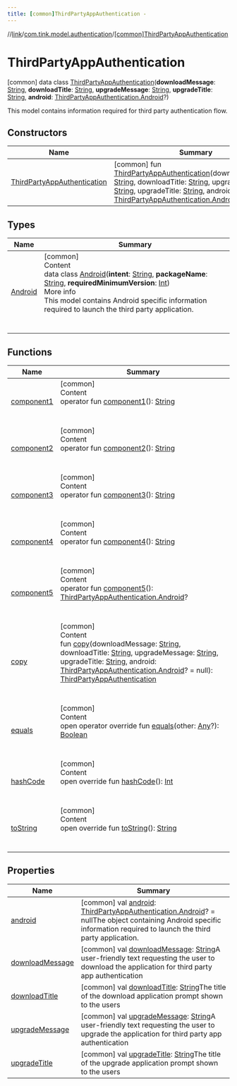 ```yaml
---
title: [common]ThirdPartyAppAuthentication -
---
```

//[link](../../index.md)/[com.tink.model.authentication](../index.md)/[[common]ThirdPartyAppAuthentication](index.md)



# ThirdPartyAppAuthentication  
 [common] data class [ThirdPartyAppAuthentication](index.md)(**downloadMessage**: [String](https://kotlinlang.org/api/latest/jvm/stdlib/kotlin/-string/index.html), **downloadTitle**: [String](https://kotlinlang.org/api/latest/jvm/stdlib/kotlin/-string/index.html), **upgradeMessage**: [String](https://kotlinlang.org/api/latest/jvm/stdlib/kotlin/-string/index.html), **upgradeTitle**: [String](https://kotlinlang.org/api/latest/jvm/stdlib/kotlin/-string/index.html), **android**: [ThirdPartyAppAuthentication.Android](-android/index.md)?)

This model contains information required for third party authentication flow.

   


## Constructors  
  
|  Name|  Summary| 
|---|---|
| <a name="com.tink.model.authentication/ThirdPartyAppAuthentication/ThirdPartyAppAuthentication/#kotlin.String#kotlin.String#kotlin.String#kotlin.String#com.tink.model.authentication.ThirdPartyAppAuthentication.Android?/PointingToDeclaration/"></a>[ThirdPartyAppAuthentication](-third-party-app-authentication.md)| <a name="com.tink.model.authentication/ThirdPartyAppAuthentication/ThirdPartyAppAuthentication/#kotlin.String#kotlin.String#kotlin.String#kotlin.String#com.tink.model.authentication.ThirdPartyAppAuthentication.Android?/PointingToDeclaration/"></a> [common] fun [ThirdPartyAppAuthentication](-third-party-app-authentication.md)(downloadMessage: [String](https://kotlinlang.org/api/latest/jvm/stdlib/kotlin/-string/index.html), downloadTitle: [String](https://kotlinlang.org/api/latest/jvm/stdlib/kotlin/-string/index.html), upgradeMessage: [String](https://kotlinlang.org/api/latest/jvm/stdlib/kotlin/-string/index.html), upgradeTitle: [String](https://kotlinlang.org/api/latest/jvm/stdlib/kotlin/-string/index.html), android: [ThirdPartyAppAuthentication.Android](-android/index.md)? = null)   <br>


## Types  
  
|  Name|  Summary| 
|---|---|
| <a name="com.tink.model.authentication/ThirdPartyAppAuthentication.Android///PointingToDeclaration/"></a>[Android](-android/index.md)| <a name="com.tink.model.authentication/ThirdPartyAppAuthentication.Android///PointingToDeclaration/"></a>[common]  <br>Content  <br>data class [Android](-android/index.md)(**intent**: [String](https://kotlinlang.org/api/latest/jvm/stdlib/kotlin/-string/index.html), **packageName**: [String](https://kotlinlang.org/api/latest/jvm/stdlib/kotlin/-string/index.html), **requiredMinimumVersion**: [Int](https://kotlinlang.org/api/latest/jvm/stdlib/kotlin/-int/index.html))  <br>More info  <br>This model contains Android specific information required to launch the third party application.  <br><br><br>


## Functions  
  
|  Name|  Summary| 
|---|---|
| <a name="com.tink.model.authentication/ThirdPartyAppAuthentication/component1/#/PointingToDeclaration/"></a>[component1](component1.md)| <a name="com.tink.model.authentication/ThirdPartyAppAuthentication/component1/#/PointingToDeclaration/"></a>[common]  <br>Content  <br>operator fun [component1](component1.md)(): [String](https://kotlinlang.org/api/latest/jvm/stdlib/kotlin/-string/index.html)  <br><br><br>
| <a name="com.tink.model.authentication/ThirdPartyAppAuthentication/component2/#/PointingToDeclaration/"></a>[component2](component2.md)| <a name="com.tink.model.authentication/ThirdPartyAppAuthentication/component2/#/PointingToDeclaration/"></a>[common]  <br>Content  <br>operator fun [component2](component2.md)(): [String](https://kotlinlang.org/api/latest/jvm/stdlib/kotlin/-string/index.html)  <br><br><br>
| <a name="com.tink.model.authentication/ThirdPartyAppAuthentication/component3/#/PointingToDeclaration/"></a>[component3](component3.md)| <a name="com.tink.model.authentication/ThirdPartyAppAuthentication/component3/#/PointingToDeclaration/"></a>[common]  <br>Content  <br>operator fun [component3](component3.md)(): [String](https://kotlinlang.org/api/latest/jvm/stdlib/kotlin/-string/index.html)  <br><br><br>
| <a name="com.tink.model.authentication/ThirdPartyAppAuthentication/component4/#/PointingToDeclaration/"></a>[component4](component4.md)| <a name="com.tink.model.authentication/ThirdPartyAppAuthentication/component4/#/PointingToDeclaration/"></a>[common]  <br>Content  <br>operator fun [component4](component4.md)(): [String](https://kotlinlang.org/api/latest/jvm/stdlib/kotlin/-string/index.html)  <br><br><br>
| <a name="com.tink.model.authentication/ThirdPartyAppAuthentication/component5/#/PointingToDeclaration/"></a>[component5](component5.md)| <a name="com.tink.model.authentication/ThirdPartyAppAuthentication/component5/#/PointingToDeclaration/"></a>[common]  <br>Content  <br>operator fun [component5](component5.md)(): [ThirdPartyAppAuthentication.Android](-android/index.md)?  <br><br><br>
| <a name="com.tink.model.authentication/ThirdPartyAppAuthentication/copy/#kotlin.String#kotlin.String#kotlin.String#kotlin.String#com.tink.model.authentication.ThirdPartyAppAuthentication.Android?/PointingToDeclaration/"></a>[copy](copy.md)| <a name="com.tink.model.authentication/ThirdPartyAppAuthentication/copy/#kotlin.String#kotlin.String#kotlin.String#kotlin.String#com.tink.model.authentication.ThirdPartyAppAuthentication.Android?/PointingToDeclaration/"></a>[common]  <br>Content  <br>fun [copy](copy.md)(downloadMessage: [String](https://kotlinlang.org/api/latest/jvm/stdlib/kotlin/-string/index.html), downloadTitle: [String](https://kotlinlang.org/api/latest/jvm/stdlib/kotlin/-string/index.html), upgradeMessage: [String](https://kotlinlang.org/api/latest/jvm/stdlib/kotlin/-string/index.html), upgradeTitle: [String](https://kotlinlang.org/api/latest/jvm/stdlib/kotlin/-string/index.html), android: [ThirdPartyAppAuthentication.Android](-android/index.md)? = null): [ThirdPartyAppAuthentication](index.md)  <br><br><br>
| <a name="kotlin/Any/equals/#kotlin.Any?/PointingToDeclaration/"></a>[equals](../../com.tink.service.user/[common]-user-profile-service-impl/index.md#%5Bkotlin%2FAny%2Fequals%2F%23kotlin.Any%3F%2FPointingToDeclaration%2F%5D%2FFunctions%2F1647702525)| <a name="kotlin/Any/equals/#kotlin.Any?/PointingToDeclaration/"></a>[common]  <br>Content  <br>open operator override fun [equals](../../com.tink.service.user/[common]-user-profile-service-impl/index.md#%5Bkotlin%2FAny%2Fequals%2F%23kotlin.Any%3F%2FPointingToDeclaration%2F%5D%2FFunctions%2F1647702525)(other: [Any](https://kotlinlang.org/api/latest/jvm/stdlib/kotlin/-any/index.html)?): [Boolean](https://kotlinlang.org/api/latest/jvm/stdlib/kotlin/-boolean/index.html)  <br><br><br>
| <a name="kotlin/Any/hashCode/#/PointingToDeclaration/"></a>[hashCode](../../com.tink.service.user/[common]-user-profile-service-impl/index.md#%5Bkotlin%2FAny%2FhashCode%2F%23%2FPointingToDeclaration%2F%5D%2FFunctions%2F1647702525)| <a name="kotlin/Any/hashCode/#/PointingToDeclaration/"></a>[common]  <br>Content  <br>open override fun [hashCode](../../com.tink.service.user/[common]-user-profile-service-impl/index.md#%5Bkotlin%2FAny%2FhashCode%2F%23%2FPointingToDeclaration%2F%5D%2FFunctions%2F1647702525)(): [Int](https://kotlinlang.org/api/latest/jvm/stdlib/kotlin/-int/index.html)  <br><br><br>
| <a name="kotlin/Any/toString/#/PointingToDeclaration/"></a>[toString](../../com.tink.service.user/[common]-user-profile-service-impl/index.md#%5Bkotlin%2FAny%2FtoString%2F%23%2FPointingToDeclaration%2F%5D%2FFunctions%2F1647702525)| <a name="kotlin/Any/toString/#/PointingToDeclaration/"></a>[common]  <br>Content  <br>open override fun [toString](../../com.tink.service.user/[common]-user-profile-service-impl/index.md#%5Bkotlin%2FAny%2FtoString%2F%23%2FPointingToDeclaration%2F%5D%2FFunctions%2F1647702525)(): [String](https://kotlinlang.org/api/latest/jvm/stdlib/kotlin/-string/index.html)  <br><br><br>


## Properties  
  
|  Name|  Summary| 
|---|---|
| <a name="com.tink.model.authentication/ThirdPartyAppAuthentication/android/#/PointingToDeclaration/"></a>[android](android.md)| <a name="com.tink.model.authentication/ThirdPartyAppAuthentication/android/#/PointingToDeclaration/"></a> [common] val [android](android.md): [ThirdPartyAppAuthentication.Android](-android/index.md)? = nullThe object containing Android specific information required to launch the third party application.   <br>
| <a name="com.tink.model.authentication/ThirdPartyAppAuthentication/downloadMessage/#/PointingToDeclaration/"></a>[downloadMessage](download-message.md)| <a name="com.tink.model.authentication/ThirdPartyAppAuthentication/downloadMessage/#/PointingToDeclaration/"></a> [common] val [downloadMessage](download-message.md): [String](https://kotlinlang.org/api/latest/jvm/stdlib/kotlin/-string/index.html)A user-friendly text requesting the user to download the application for third party app authentication   <br>
| <a name="com.tink.model.authentication/ThirdPartyAppAuthentication/downloadTitle/#/PointingToDeclaration/"></a>[downloadTitle](download-title.md)| <a name="com.tink.model.authentication/ThirdPartyAppAuthentication/downloadTitle/#/PointingToDeclaration/"></a> [common] val [downloadTitle](download-title.md): [String](https://kotlinlang.org/api/latest/jvm/stdlib/kotlin/-string/index.html)The title of the download application prompt shown to the users   <br>
| <a name="com.tink.model.authentication/ThirdPartyAppAuthentication/upgradeMessage/#/PointingToDeclaration/"></a>[upgradeMessage](upgrade-message.md)| <a name="com.tink.model.authentication/ThirdPartyAppAuthentication/upgradeMessage/#/PointingToDeclaration/"></a> [common] val [upgradeMessage](upgrade-message.md): [String](https://kotlinlang.org/api/latest/jvm/stdlib/kotlin/-string/index.html)A user-friendly text requesting the user to upgrade the application for third party app authentication   <br>
| <a name="com.tink.model.authentication/ThirdPartyAppAuthentication/upgradeTitle/#/PointingToDeclaration/"></a>[upgradeTitle](upgrade-title.md)| <a name="com.tink.model.authentication/ThirdPartyAppAuthentication/upgradeTitle/#/PointingToDeclaration/"></a> [common] val [upgradeTitle](upgrade-title.md): [String](https://kotlinlang.org/api/latest/jvm/stdlib/kotlin/-string/index.html)The title of the upgrade application prompt shown to the users   <br>

